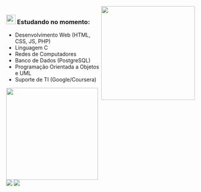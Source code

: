 <img src="https://64.media.tumblr.com/7a85c02e3b3ccfe8ea9464160efa170b/tumblr_ozozdkym6V1qza1qzo1_540.gifv" width="250px" align="right"/>

### <img src="https://64.media.tumblr.com/3b05bb3ce87dfaff27d37406eedac457/dd875028923249a1-b3/s75x75_c1/3c4c15dfd03c25c65798ccedcd67eb969a5310d9.gifv" width="25px" /> Estudando no momento:
 <p align="left">
  <ul>
    <li>Desenvolvimento Web (HTML, CSS, JS, PHP)</li>
    <li>Linguagem C</li>
    <li>Redes de Computadores</li>
    <li>Banco de Dados (PostgreSQL)</li>
    <li>Programação Orientada a Objetos e UML</li>
    <li>Suporte de TI (Google/Coursera)</li>
  </ul>
</p>

<p align="left">
  <a href="#" alt="stamp">
  <img src="https://i.postimg.cc/Fs7w3Chd/36.gif" width="245px" /></a>
  <a href="#" alt="stamp">
  <img src="https://y2k.neocities.org/buttons/bestview.gif" /></a>
  <a href="#" alt="stamp">
  <img src="https://y2k.neocities.org/buttons/tumblr_inline_p3vf7yxYsF1rv0j40_500.gif" /></a>
</p>
